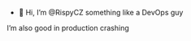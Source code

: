 - 👋 Hi, I’m @RispyCZ something like a DevOps guy

 I’m also good in production crashing

<!---
RispyCZ/RispyCZ is a ✨ special ✨ repository because its `README.md` (this file) appears on your GitHub profile.
You can click the Preview link to take a look at your changes.
--->
